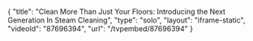 {
    "title": "Clean More Than Just Your Floors: Introducing the Next Generation In Steam Cleaning",
    "type": "solo",
    "layout": "iframe-static",
    "videoId": "87696394",
    "url": "\/tvpembed\/87696394"
}
